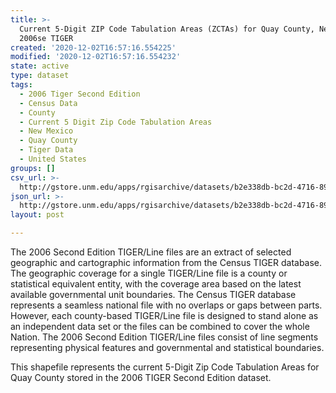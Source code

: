 ```yaml
---
title: >-
  Current 5-Digit ZIP Code Tabulation Areas (ZCTAs) for Quay County, New Mexico,
  2006se TIGER
created: '2020-12-02T16:57:16.554225'
modified: '2020-12-02T16:57:16.554232'
state: active
type: dataset
tags:
  - 2006 Tiger Second Edition
  - Census Data
  - County
  - Current 5 Digit Zip Code Tabulation Areas
  - New Mexico
  - Quay County
  - Tiger Data
  - United States
groups: []
csv_url: >-
  http://gstore.unm.edu/apps/rgisarchive/datasets/b2e338db-bc2d-4716-8931-60c5e9b87db1/tgr2006se_quay_zcta5cu.derived.csv
json_url: >-
  http://gstore.unm.edu/apps/rgisarchive/datasets/b2e338db-bc2d-4716-8931-60c5e9b87db1/tgr2006se_quay_zcta5cu.derived.json
layout: post

---
```

The 2006 Second Edition TIGER/Line files are an extract of selected geographic and cartographic information from the Census TIGER database.  The geographic coverage for a single TIGER/Line file is a county or statistical equivalent entity, with the coverage area based on the latest available governmental unit boundaries. The Census TIGER database represents a seamless national file with no overlaps or gaps between parts.  However, each county-based TIGER/Line file is designed to stand alone as an independent data set or the files can be combined to cover the whole Nation.  The 2006 Second Edition  TIGER/Line files consist of line segments representing physical features and governmental and statistical boundaries.  

This shapefile represents the current 5-Digit Zip Code Tabulation Areas for Quay County stored in the 2006 TIGER Second Edition dataset.
